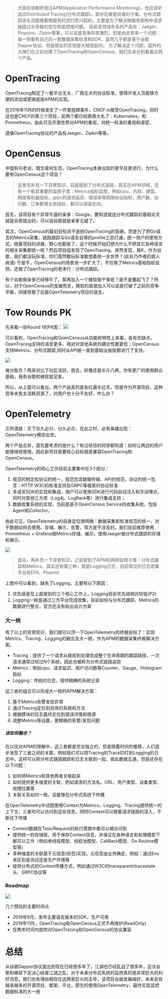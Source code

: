 > 大家应该都听说过APM(Application Performance Monitoring)，也应该听说过Distributed Tracing(分布式跟踪)，其中后者是前者的子集。分布式跟踪该名词是随着微服务的流行而兴起的，主要是为了解决微服务架构中请求链路过长导致的定位和监控难问题。
目前该领域有名的产品有：Jaeger、Pinpoint、Zipkin等等，可以说是竞争异常激烈，但是由此带来一个问题：每一家都有自己的一套数据采集标准和SDK，虽然几乎都是基于谷歌Dapper协议，但是彼此的实现是大相径庭的。
为了解决这个问题，国外的大神们在之前创建了OpenTracing和OpenCensus，我们先来分别看看这两个产品。 

# OpenTracing
OpenTracing制定了一套平台无关、厂商无关的协议标准，使得开发人员能够方便的添加或更换底层APM的实现。

在2016年11月的时候发生了一件里程碑事件，CNCF.io接受OpenTracing，同时这也是CNCF的第三个项目，前两个都已经鼎鼎大名了：Kubernetes，和Prometheus，由此可见开源世界对APM的重视，对统一标准的重视和渴望。 

遵循OpenTracing协议的产品有Jaeger、Zipkin等等。

# OpenCensus
中国有句老话，既生瑜何生亮，OpenTracing本身出现的更早且更流行，为什么要有OpenCensus这个项目？

>这里先补充一下背景知识，前面提到了分布式追踪，其实在APM领域，还有一个极其重要的监控子类：Metrics指标监控，例如cpu、内存、硬盘、网络等机器指标，grpc的请求延迟、错误率等网络协议指标，用户数、访问数、订单数等业务指标，都可以涵盖在内。

首先，该项目有个非常牛逼的亲爹：Google，要知道就连分布式跟踪的基础论文就是谷歌提出的，可以说谷歌就是亲爹无疑了。

其次，OpenCensus的最初目标并不是抢OpenTracing的饭碗，而是为了把Go语言的Metrics采集、链路跟踪与Go语言自带的profile工具打通，统一用户的使用方式。随着项目的进展，野心也膨胀了，这个时候开始幻想为什么不把其它各种语言的相关采集都统一呢？然后项目组发现了OpenTracing，突然发现，我K，作为谷歌，我们都没玩标准，你们竟然敢玩标准敢想着统一全世界？(此处乃作者的疯人疯语) 于是乎，OpenCensus的场景进一步扩大了，不仅做了Metrics基础指标监控，还做了OpenTracing的老本行：分布式跟踪。

有个谷歌做亲爹已经够牛了，那再加入一个微软做干爹呢？是不是要起飞了？所以，对于OpenCensus的发展而言，微软的直接加入可以说是打破了之前的竞争平衡，间接导致了后面OpenTelemetry项目的诞生。

# Tow Rounds PK
先来看一张Round 1的PK图：
![](../assets/opentracing-vs-opencensus.jpg)

可以看到，OpenTracing和OpenCensus从功能和特性上来看，各有优缺点。OpenTracing支持的语言更多、相对对其他系统的耦合性要更低；OpenCensus支持Metrics、分布式跟踪,同时从API层一直到基础设施层都进行了支持。

![](../assets/opentracing-vs-opencensus2.jpg)

难分胜负？再来对比下社区活跃，我去，好像还是半斤八两，你有更广的使用群众基础，我有谷歌和微软就足矣。

所以，从上面可以看出，两个产品真的是各红遍半边天，但是作为开源项目，这种竞争未免太消耗资源了，对用户也十分不友好，咋么办？

# OpenTelemetry
正所谓是：天下合久必分、分久必合，在此之时，必有枭雄出现：OpenTelemetry横空出世。

两个产品合并，首先要考虑的是什么？有过经验的同学都知道：如何让两边的用户能够继续使用。因此新项目首要核心目标就是兼容OpenTracing和OpenCensus。

OpenTelemetry的核心工作目前主要集中在3个部分：

1. 规范的制定和协议的统一，规范包含数据传输、API的规范，协议的统一包含：HTTP W3C的标准支持及GRPC等框架的协议标准
2. 多语言SDK的实现和集成，用户可以使用SDK进行代码自动注入和手动埋点，同时对其他三方库（Log4j、LogBack等）进行集成支持；
3. 数据收集系统的实现，当前是基于OpenCensus Service的收集系统，包括Agent和Collector。

由此可见，OpenTelemetry的自身定位很明确：数据采集和标准规范的统一，对于数据如何去使用、存储、展示、告警，官方是不涉及的，我们目前推荐使用Prometheus + Grafana做Metrics存储、展示，使用Jaeger做分布式跟踪的存储和展示。

![](../assets/bio1.jpg)

>首先，再补充一下背景知识，之前提到了APM的两种监控子类：分布式跟踪和Metrics，其实还有第三种，就是Logging日志，目前常见的日志收集平台有EFK、Fluentd.

上图中可以看到，缺失了Logging，主要有以下原因：
1. 优先级是在上面提到的三个核心工作上，Logging目前优先级相对较低(P2)
2. Logging一般是通过三方平台完成收集，目前如何与分布式跟踪、Metrics的数据进行整合，官方还没有给出设计方案

### 大一统
有了以上的背景知识，我们就可以顶一下OpenTelemetry的终极目标了：实现Metrics、Tracing、Logging的融合及大一统，作为APM的数据采集终极解决方案。
- Tracing：提供了一个请求从接收到处理完成整个生命周期的跟踪路径，一次请求通常过经过N个系统，因此也被称为分布式链路追踪
- Metrics：例如cpu、请求延迟、用户访问数等Counter、Gauge、Histogram指标
- Logging：传统的日志，提供精确的系统记录

这三者的组合可以形成大一统的APM解决方案：
1. 基于Metrics告警发现异常
2. 通过Tracing定位到具体的系统和方法
3. 根据模块的日志最终定位到错误详情和根源
4. 调整Metrics等设置，更精确的告警/发现问题

##### 该如何融合？
在以往对APM的理解中，这三者都是完全独立的，但是随着时间的推移，人们逐步发现了三者之间的关联，例如我们可以把Tracing的TraceID打到Logging的日志中，这样可以把分布式链路跟踪和日志关联到一起，彼此数据互通，但是还存在以下问题：
1. 如何把Metrics和其他两者关联起来
2. 如何提供更多维度的关联，例如请求的方法名、URL、用户类型、设备类型、地理位置等
3. 关联关系如何一致，且能够在分布式系统下传播

在OpenTelemetry中试图使用Context为Metrics、Logging、Tracing提供统一的上下文，三者均可以访问到这些信息，同时Context可以随着请求链路的深入，不断往下传播
- Context数据在Task/Request的执行周期中都可以被访问到
- 提供统一的存储层，用于保存Context信息，并保证在各种语言和处理模型下都可以工作（例如单线程模型、线程池模型、CallBack模型、Go Routine模型等）
- 多种维度的关联基于元信息(标签)实现，元信息由业务确定，例如：通过Env来区别是测试还是生产环境等
- 提供分布式的Context传播方式，例如通过W3C的traceparent/tracestate头、GRPC协议等


### Roadmap
![](../assets/opentelemetry-roadmap.jpg)

几个预估的主要时间点
- 2019年9月，发布主要语言版本的SDK，生产可用
- 2019年11月，OpenTracing和OpenCensus正式不再维护(ReadOnly)
- 在两年时间内提供对OpenTracing和OpenCensus的协议兼容

# 总结
从谷歌Dapper协议提出到现在已经很多年了，江湖也已经乱战了很多年，这次谷歌和微软下定决心结束江湖之乱，对于未来分布式系统的监控真的是非常巨大的利好消息，我们也有理由相信在这两家巨头的主导，该项目会越发展越好，未来会有越来越多的开源项目、框架、平台，原生的使用OpenTelemetry，最终实现监控数据标准的大一统